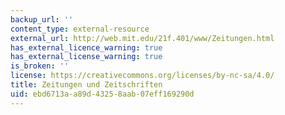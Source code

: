 ```yaml
---
backup_url: ''
content_type: external-resource
external_url: http://web.mit.edu/21f.401/www/Zeitungen.html
has_external_licence_warning: true
has_external_license_warning: true
is_broken: ''
license: https://creativecommons.org/licenses/by-nc-sa/4.0/
title: Zeitungen und Zeitschriften
uid: ebd6713a-a89d-4325-8aab-07eff169290d
---
```


